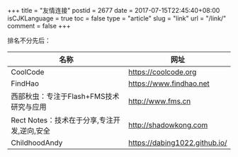 +++
title = "友情连接"
postid = 2677
date = 2017-07-15T22:45:40+08:00
isCJKLanguage = true
toc = false
type = "article"
slug = "link"
url = "/link/"
comment = false
+++

排名不分先后：

|名称|网址|
|----|----|
|CoolCode| <https://coolcode.org> |
|FindHao| <https://www.findhao.net> |
|西部秋虫：专注于Flash+FMS技术研究与应用| <http://www.fms.cn>|
|Rect Notes：技术在于分享,专注开发,逆向,安全| <http://shadowkong.com>|
|ChildhoodAndy| <https://dabing1022.github.io/>|